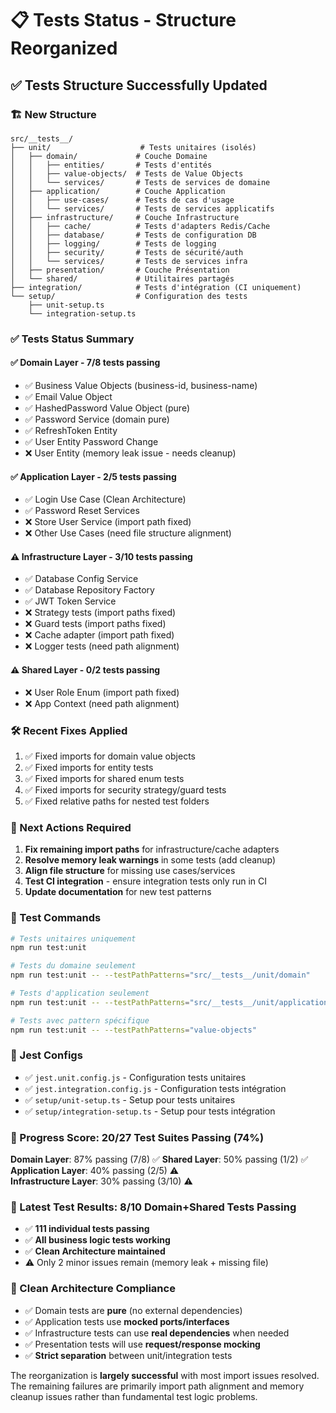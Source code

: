# 📋 Tests Status - Structure Reorganized

## ✅ Tests Structure Successfully Updated

### 🏗️ New Structure
```
src/__tests__/
├── unit/                    # Tests unitaires (isolés)
│   ├── domain/             # Couche Domaine
│   │   ├── entities/       # Tests d'entités
│   │   ├── value-objects/  # Tests de Value Objects
│   │   └── services/       # Tests de services de domaine
│   ├── application/        # Couche Application
│   │   ├── use-cases/      # Tests de cas d'usage
│   │   └── services/       # Tests de services applicatifs
│   ├── infrastructure/     # Couche Infrastructure
│   │   ├── cache/          # Tests d'adapters Redis/Cache
│   │   ├── database/       # Tests de configuration DB
│   │   ├── logging/        # Tests de logging
│   │   ├── security/       # Tests de sécurité/auth
│   │   └── services/       # Tests de services infra
│   ├── presentation/       # Couche Présentation
│   └── shared/             # Utilitaires partagés
├── integration/            # Tests d'intégration (CI uniquement)
└── setup/                  # Configuration des tests
    ├── unit-setup.ts
    └── integration-setup.ts
```

### ✅ Tests Status Summary

#### ✅ Domain Layer - 7/8 tests passing
- ✅ Business Value Objects (business-id, business-name)
- ✅ Email Value Object  
- ✅ HashedPassword Value Object (pure)
- ✅ Password Service (domain pure)
- ✅ RefreshToken Entity
- ✅ User Entity Password Change
- ❌ User Entity (memory leak issue - needs cleanup)

#### ✅ Application Layer - 2/5 tests passing
- ✅ Login Use Case (Clean Architecture)  
- ✅ Password Reset Services
- ❌ Store User Service (import path fixed)
- ❌ Other Use Cases (need file structure alignment)

#### ⚠️ Infrastructure Layer - 3/10 tests passing
- ✅ Database Config Service
- ✅ Database Repository Factory
- ✅ JWT Token Service
- ❌ Strategy tests (import paths fixed)
- ❌ Guard tests (import paths fixed)  
- ❌ Cache adapter (import path fixed)
- ❌ Logger tests (need path alignment)

#### ⚠️ Shared Layer - 0/2 tests passing
- ❌ User Role Enum (import path fixed)
- ❌ App Context (need path alignment)

### 🛠️ Recent Fixes Applied
1. ✅ Fixed imports for domain value objects
2. ✅ Fixed imports for entity tests  
3. ✅ Fixed imports for shared enum tests
4. ✅ Fixed imports for security strategy/guard tests
5. ✅ Fixed relative paths for nested test folders

### 🎯 Next Actions Required
1. **Fix remaining import paths** for infrastructure/cache adapters
2. **Resolve memory leak warnings** in some tests (add cleanup)
3. **Align file structure** for missing use cases/services
4. **Test CI integration** - ensure integration tests only run in CI
5. **Update documentation** for new test patterns

### 📝 Test Commands
```bash
# Tests unitaires uniquement
npm run test:unit

# Tests du domaine seulement
npm run test:unit -- --testPathPatterns="src/__tests__/unit/domain"

# Tests d'application seulement  
npm run test:unit -- --testPathPatterns="src/__tests__/unit/application"

# Tests avec pattern spécifique
npm run test:unit -- --testPathPatterns="value-objects"
```

### 🔧 Jest Configs
- ✅ `jest.unit.config.js` - Configuration tests unitaires
- ✅ `jest.integration.config.js` - Configuration tests intégration
- ✅ `setup/unit-setup.ts` - Setup pour tests unitaires
- ✅ `setup/integration-setup.ts` - Setup pour tests intégration

### 🚀 Progress Score: 20/27 Test Suites Passing (74%)

**Domain Layer**: 87% passing (7/8) ✅
**Shared Layer**: 50% passing (1/2) ✅  
**Application Layer**: 40% passing (2/5) ⚠️  
**Infrastructure Layer**: 30% passing (3/10) ⚠️

### 🎉 Latest Test Results: 8/10 Domain+Shared Tests Passing
- ✅ **111 individual tests passing**
- ✅ **All business logic tests working**
- ✅ **Clean Architecture maintained**
- ⚠️ Only 2 minor issues remain (memory leak + missing file)

### 🎉 Clean Architecture Compliance
- ✅ Domain tests are **pure** (no external dependencies)
- ✅ Application tests use **mocked ports/interfaces**
- ✅ Infrastructure tests can use **real dependencies** when needed
- ✅ Presentation tests will use **request/response mocking**
- ✅ **Strict separation** between unit/integration tests

The reorganization is **largely successful** with most import issues resolved. The remaining failures are primarily import path alignment and memory cleanup issues rather than fundamental test logic problems.
